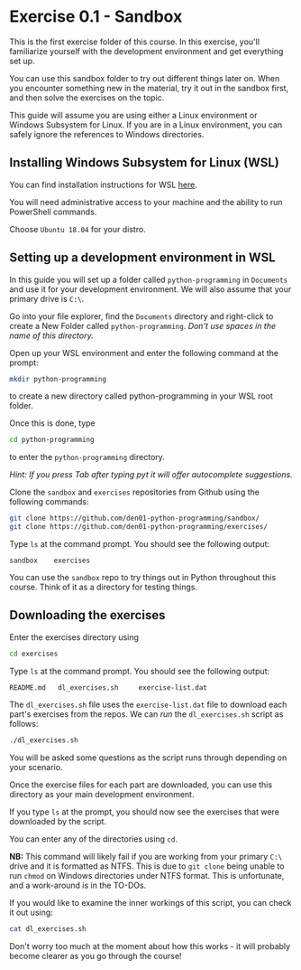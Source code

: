 # Exercise 0.1 - Sandbox

This is the first exercise folder of this course. In this exercise, you'll familiarize yourself with the development environment and get everything set up.

You can use this sandbox folder to try out different things later on. When you encounter something new in the material, try it out in the sandbox first, and then solve the exercises on the topic.

This guide will assume you are using either a Linux environment or Windows Subsystem for Linux. If you are in a Linux environment, you can safely ignore the references to Windows directories.

## Installing Windows Subsystem for Linux (WSL)

You can find installation instructions for WSL [here](https://docs.microsoft.com/en-us/windows/wsl/install-win10).

You will need administrative access to your machine and the ability to run PowerShell commands.

Choose `Ubuntu 18.04` for your distro.

## Setting up a development environment in WSL

In this guide you will set up a folder called `python-programming` in `Documents` and use it for your development environment. We will also assume that your primary drive is `C:\`.

Go into your file explorer, find the `Documents` directory and right-click to create a New Folder called `python-programming`. *Don't use spaces in the name of this directory.*

Open up your WSL environment and enter the following command at the prompt:

```bash
mkdir python-programming
```

to create a new directory called python-programming in your WSL root folder.

Once this is done, type

```bash
cd python-programming
```

to enter the `python-programming` directory.

*Hint: If you press Tab after typing pyt it will offer autocomplete suggestions.*

Clone the `sandbox` and `exercises` repositories from Github using the following commands:

```bash
git clone https://github.com/den01-python-programming/sandbox/
git clone https://github.com/den01-python-programming/exercises/
```

Type `ls` at the command prompt. You should see the following output:

```plaintext
sandbox    exercises
```

You can use the `sandbox` repo to try things out in Python throughout this course. Think of it as a directory for testing things.  

## Downloading the exercises

Enter the exercises directory using

```bash
cd exercises
```

Type `ls` at the command prompt. You should see the following output:

```plaintext
README.md   dl_exercises.sh     exercise-list.dat
```

The `dl_exercises.sh` file uses the `exercise-list.dat` file to download each part's exercises from the repos. We can *run* the `dl_exercises.sh` script as follows:

```bash
./dl_exercises.sh
```

You will be asked some questions as the script runs through depending on your scenario.

Once the exercise files for each part are downloaded, you can use this directory as your main development environment.

If you type `ls` at the prompt, you should now see the exercises that were downloaded by the script.

You can enter any of the directories using `cd`.

**NB:** This command will likely fail if you are working from your primary `C:\` drive and it is formatted as NTFS. This is due to `git clone` being unable to run `chmod` on Windows directories under NTFS format. This is unfortunate, and a work-around is in the TO-DOs.

If you would like to examine the inner workings of this script, you can check it out using:

```bash
cat dl_exercises.sh
```

Don't worry too much at the moment about how this works - it will probably become clearer as you go through the course!
